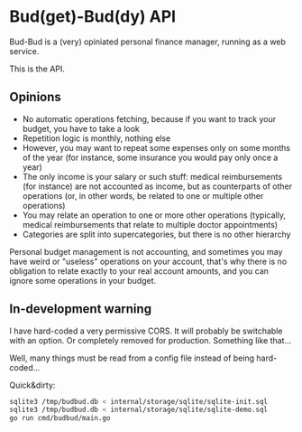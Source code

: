 # Bud(get)-Bud(dy) API

Bud-Bud is a (very) opiniated personal finance manager, running as a web service.

This is the API.

## Opinions

* No automatic operations fetching, because if you want to track your budget, you have to take a look
* Repetition logic is monthly, nothing else
* However, you may want to repeat some expenses only on some months of the year (for instance, some insurance you would pay only once a year)
* The only income is your salary or such stuff: medical reimbursements (for instance) are not accounted as income, but as counterparts of other operations (or, in other words, be related to one or multiple other operations)
* You may relate an operation to one or more other operations (typically, medical reimbursements that relate to multiple doctor appointments)
* Categories are split into supercategories, but there is no other hierarchy

Personal budget management is not accounting, and sometimes you may have weird or "useless" operations on your account, that's why there is no obligation to relate exactly to your real account amounts, and you can ignore some operations in your budget.

## In-development warning

I have hard-coded a very permissive CORS. It will probably be switchable with an option. Or completely removed for production. Something like that...

Well, many things must be read from a config file instead of being hard-coded...

Quick&dirty:

```sh
sqlite3 /tmp/budbud.db < internal/storage/sqlite/sqlite-init.sql
sqlite3 /tmp/budbud.db < internal/storage/sqlite/sqlite-demo.sql
go run cmd/budbud/main.go
```